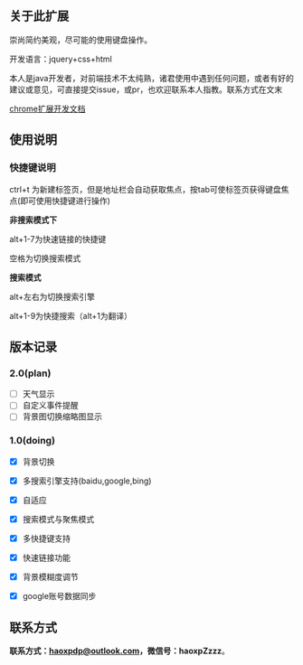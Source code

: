 ## 关于此扩展

崇尚简约美观，尽可能的使用键盘操作。

开发语言：jquery+css+html

本人是java开发者，对前端技术不太纯熟，诸君使用中遇到任何问题，或者有好的建议或意见，可直接提交issue，或pr，也欢迎联系本人指教。联系方式在文末

[chrome扩展开发文档](https://crxdoc-zh.appspot.com/extensions/devguide)

## 使用说明

### 快捷键说明

ctrl+t 为新建标签页，但是地址栏会自动获取焦点，按tab可使标签页获得键盘焦点(即可使用快捷键进行操作)

**非搜索模式下**

alt+1-7为快速链接的快捷键

空格为切换搜索模式

**搜索模式**

alt+左右为切换搜索引擎

alt+1-9为快捷搜索（alt+1为翻译）

## 版本记录 

### 2.0(plan)

* [ ] 天气显示
* [ ] 自定义事件提醒
* [ ] 背景图切换缩略图显示

### 1.0(doing)

* [X] 背景切换
* [x] 多搜索引擎支持(baidu,google,bing)
* [x] 自适应
* [x] 搜索模式与聚焦模式
* [x] 多快捷键支持
* [x] 快速链接功能
* [x] 背景模糊度调节
* [x] google账号数据同步


## 联系方式

**联系方式：haoxpdp@outlook.com，微信号：haoxpZzzz**。

